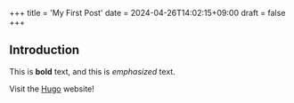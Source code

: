 +++
title = 'My First Post'
date = 2024-04-26T14:02:15+09:00
draft = false
+++
## Introduction

This is **bold** text, and this is *emphasized* text.

Visit the [Hugo](https://gohugo.io) website!
